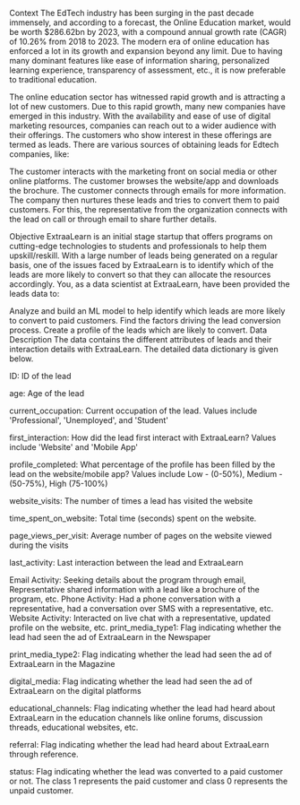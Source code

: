Context
The EdTech industry has been surging in the past decade immensely, and according to a forecast, the Online Education market, would be worth $286.62bn by 2023, with a compound annual growth rate (CAGR) of 10.26% from 2018 to 2023. The modern era of online education has enforced a lot in its growth and expansion beyond any limit. Due to having many dominant features like ease of information sharing, personalized learning experience, transparency of assessment, etc., it is now preferable to traditional education.

The online education sector has witnessed rapid growth and is attracting a lot of new customers. Due to this rapid growth, many new companies have emerged in this industry. With the availability and ease of use of digital marketing resources, companies can reach out to a wider audience with their offerings. The customers who show interest in these offerings are termed as leads. There are various sources of obtaining leads for Edtech companies, like:

The customer interacts with the marketing front on social media or other online platforms.
The customer browses the website/app and downloads the brochure.
The customer connects through emails for more information.
The company then nurtures these leads and tries to convert them to paid customers. For this, the representative from the organization connects with the lead on call or through email to share further details.

Objective
ExtraaLearn is an initial stage startup that offers programs on cutting-edge technologies to students and professionals to help them upskill/reskill. With a large number of leads being generated on a regular basis, one of the issues faced by ExtraaLearn is to identify which of the leads are more likely to convert so that they can allocate the resources accordingly. You, as a data scientist at ExtraaLearn, have been provided the leads data to:

Analyze and build an ML model to help identify which leads are more likely to convert to paid customers.
Find the factors driving the lead conversion process.
Create a profile of the leads which are likely to convert.
Data Description
The data contains the different attributes of leads and their interaction details with ExtraaLearn. The detailed data dictionary is given below.

ID: ID of the lead

age: Age of the lead

current_occupation: Current occupation of the lead. Values include 'Professional', 'Unemployed', and 'Student'

first_interaction: How did the lead first interact with ExtraaLearn? Values include 'Website' and 'Mobile App'

profile_completed: What percentage of the profile has been filled by the lead on the website/mobile app? Values include Low - (0-50%), Medium - (50-75%), High (75-100%)

website_visits: The number of times a lead has visited the website

time_spent_on_website: Total time (seconds) spent on the website.

page_views_per_visit: Average number of pages on the website viewed during the visits

last_activity: Last interaction between the lead and ExtraaLearn

Email Activity: Seeking details about the program through email, Representative shared information with a lead like a brochure of the program, etc.
Phone Activity: Had a phone conversation with a representative, had a conversation over SMS with a representative, etc.
Website Activity: Interacted on live chat with a representative, updated profile on the website, etc.
print_media_type1: Flag indicating whether the lead had seen the ad of ExtraaLearn in the Newspaper

print_media_type2: Flag indicating whether the lead had seen the ad of ExtraaLearn in the Magazine

digital_media: Flag indicating whether the lead had seen the ad of ExtraaLearn on the digital platforms

educational_channels: Flag indicating whether the lead had heard about ExtraaLearn in the education channels like online forums, discussion threads, educational websites, etc.

referral: Flag indicating whether the lead had heard about ExtraaLearn through reference.

status: Flag indicating whether the lead was converted to a paid customer or not. The class 1 represents the paid customer and class 0 represents the unpaid customer.
